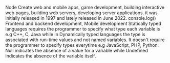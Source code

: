   Node
  Create web and mobile apps, game development, building interactive web pages, building web servers, developing server applications.
  it was initially released in 1997 and lately released in June 2022.
  console.log()
  Frontend and backend development, Mobile development
  Statically typed languages requires the programmer to specify what type each variable is e.g C++, C, Java while in Dynamically typed languages the type is associated with run-time values and not named variables. It doesn't require the programmer to specify types everytime e.g JavaScript, PHP, Python.
  Null indicates the absence of a value for a variable while Undefined indicates the absence of the variable itself.